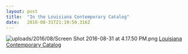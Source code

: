 ```yaml
---
layout: post
title:  "In the Louisiana Contemporary Catalog"
date:   2016-08-31T21:19:50.316Z
---
```

![uploads/2016/08/Screen Shot 2016-08-31 at 4.17.50 PM.png](https://drive.google.com/open?id=0B666kg0WyOiBeG9iV1lEbi1KWTQ)
[Louisiana Contemporary Catalog](https://drive.google.com/file/d/0B666kg0WyOiBNERyc2FIenRtTFNzWnJfUkhiSnhJM1VDdEI0/view)
